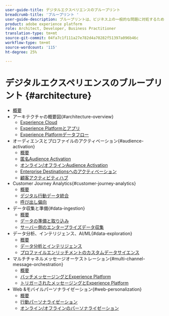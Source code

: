```yaml
---
user-guide-title: デジタルエクスペリエンスのブループリント
breadcrumb-title: 'ブループリント '
user-guide-description: ブループリントは、ビジネス上の一般的な問題に対処するための反復可能な実装であり、その中にはアーキテクチャ図、技術上の考慮事項、関連ドキュメントのリンクなどが含まれています。
product: adobe experience platform
role: Architect, Developer, Business Practitioner
translation-type: tm+mt
source-git-commit: 04fa7c1f111a27e782d4a70282f51397a096b46c
workflow-type: tm+mt
source-wordcount: '115'
ht-degree: 25%

---
```


# デジタルエクスペリエンスのブループリント  {#architecture}

+ [概要](/help/blueprints/overview.md)
+ アーキテクチャの概要図{#architecture-overview}
   + [Experience Cloud](/help/blueprints/experience-platform/experience-cloud.md)
   + [Experience Platformとアプリ](/help/blueprints/experience-platform/platform-applications.md)
   + [Experience Platformデータフロー](/help/blueprints/experience-platform/platform-data-flow.md)
+ オーディエンスとプロファイルのアクティベーション{#audience-activation}
   + [概要](/help/blueprints/audience-activation/overview.md)
   + [匿名Audience Activation](/help/blueprints/audience-activation/anonymous.md)
   + [オンライン/オフラインAudience Activation](/help/blueprints/audience-activation/online-offline.md)
   + [Enterprise Destinationsへのアクティベーション](/help/blueprints/audience-activation/enterprise-destinations.md)
   + [顧客アクティビティハブ](/help/blueprints/audience-activation/customer-activity.md)
+ Customer Journey Analytics{#customer-journey-analytics}
   + [概要](/help/blueprints/customer-journey-analytics/overview.md)
   + [デジタル行動データ統合](/help/blueprints/customer-journey-analytics/digital-behavioral-data-consolidation.md)
   + [呼び出し偏向](/help/blueprints/customer-journey-analytics/call-deflect.md)
+ データ収集と準備{#data-ingestion}
   + [概要](/help/blueprints/data-ingestion/overview.md)
   + [データの準備と取り込み](/help/blueprints/data-ingestion/ingestion.md)
   + [サーバー側のエンタープライズデータ収集](/help/blueprints/data-ingestion/server-side-collection.md)
+ データ分析、インテリジェンス、AI/ML{#data-exploration}
   + [概要](/help/blueprints/data-insights/overview.md)
   + [データ分析とインテリジェンス](/help/blueprints/data-insights/analysis.md)
   + [プロファイルエンリッチメントのカスタムデータサイエンス](/help/blueprints/data-insights/data-science.md)
+ マルチチャネルメッセージオーケストレーション{#multi-channel-message-orchestration}
   + [概要](/help/blueprints/multi-channel-message-orchestration/overview.md)
   + [バッチメッセージングとExperience Platform](/help/blueprints/multi-channel-message-orchestration/batch-messaging.md)
   + [トリガーされたメッセージングとExperience Platform](/help/blueprints/multi-channel-message-orchestration/triggered-messaging.md)
+ Web &amp;モバイルパーソナライゼーション{#web-personalization}
   + [概要](/help/blueprints/web-personalization/overview.md)
   + [行動パーソナライゼーション](/help/blueprints/web-personalization/behavioral.md)
   + [オンライン/オフラインのパーソナライゼーション](/help/blueprints/web-personalization/online-offline.md)

